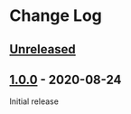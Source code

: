 # Change Log

## [Unreleased]

## [1.0.0] - 2020-08-24

Initial release


[Unreleased]: https://github.com/JakeWharton/dependency-watch/compare/1.0.0...HEAD
[1.0.0]: https://github.com/JakeWharton/dependency-watch/releases/tag/1.0.0

